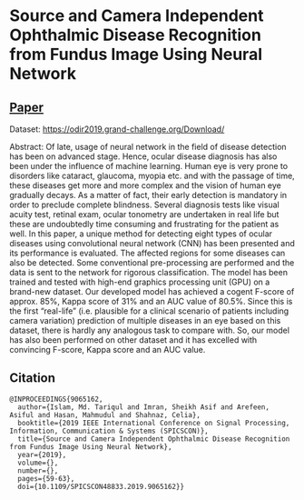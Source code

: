 # Source and Camera Independent Ophthalmic Disease Recognition from Fundus Image Using Neural Network

## [Paper][paper]
[paper]: https://ieeexplore.ieee.org/abstract/document/9065162

Dataset:
https://odir2019.grand-challenge.org/Download/

Abstract: Of late, usage of neural network in the field of disease detection has been on advanced stage. Hence, ocular disease diagnosis has also been under the influence of machine learning. Human eye is very prone to disorders like cataract, glaucoma, myopia etc. and with the passage of time, these diseases get more and more complex and the vision of human eye gradually decays. As a matter of fact, their early detection is mandatory in order to preclude complete blindness. Several diagnosis tests like visual acuity test, retinal exam, ocular tonometry are undertaken in real life but these are undoubtedly time consuming and frustrating for the patient as well. In this paper, a unique method for detecting eight types of ocular diseases using convolutional neural network (CNN) has been presented and its performance is evaluated. The affected regions for some diseases can also be detected. Some conventional pre-processing are performed and the data is sent to the network for rigorous classification. The model has been trained and tested with high-end graphics processing unit (GPU) on a brand-new dataset. Our developed model has achieved a cogent F-score of approx. 85%, Kappa score of 31% and an AUC value of 80.5%. Since this is the first “real-life” (i.e. plausible for a clinical scenario of patients including camera variation) prediction of multiple diseases in an eye based on this dataset, there is hardly any analogous task to compare with. So, our model has also been performed on other dataset and it has excelled with convincing F-score, Kappa score and an AUC value.


## Citation
```
@INPROCEEDINGS{9065162,
  author={Islam, Md. Tariqul and Imran, Sheikh Asif and Arefeen, Asiful and Hasan, Mahmudul and Shahnaz, Celia},
  booktitle={2019 IEEE International Conference on Signal Processing, Information, Communication & Systems (SPICSCON)}, 
  title={Source and Camera Independent Ophthalmic Disease Recognition from Fundus Image Using Neural Network}, 
  year={2019},
  volume={},
  number={},
  pages={59-63},
  doi={10.1109/SPICSCON48833.2019.9065162}}
```
